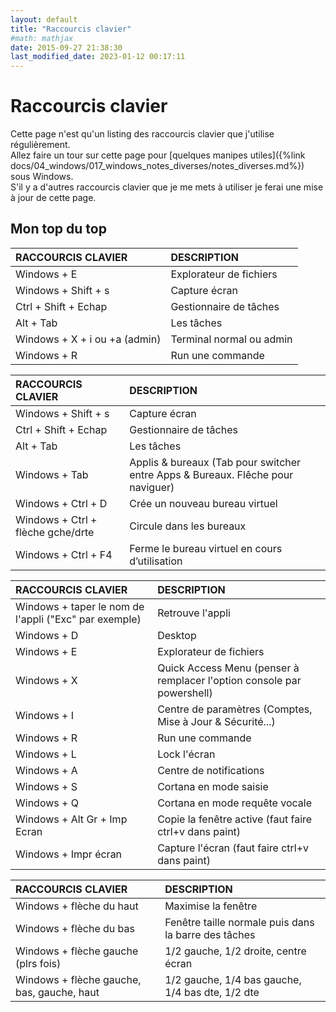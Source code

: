 ```yaml
---
layout: default
title: "Raccourcis clavier"
#math: mathjax
date: 2015-09-27 21:38:30
last_modified_date: 2023-01-12 00:17:11
---
```


# Raccourcis clavier

Cette page n'est qu'un listing des raccourcis clavier que j'utilise régulièrement.  
Allez faire un tour sur cette page pour [quelques manipes utiles]({%link docs/04_windows/017_windows_notes_diverses/notes_diverses.md%}) sous Windows.  
S'il y a d'autres raccourcis clavier que je me mets à utiliser je ferai une mise à jour de cette page.

## Mon top du top

| RACCOURCIS CLAVIER                                   | DESCRIPTION            |
| :--------------------------------------------------- |:---------------------- |
| Windows + E                                           | Explorateur de fichiers |
| Windows + Shift + s                                  | Capture écran |
| Ctrl + Shift + Echap                                 | Gestionnaire de tâches |
| Alt + Tab                                            | Les tâches |
| Windows + X + i ou +a (admin)                        | Terminal normal ou admin |
| Windows + R                                           | Run une commande |



| RACCOURCIS CLAVIER                                   | DESCRIPTION            |
| :--------------------------------------------------- |:---------------------- |
| Windows + Shift + s                                  | Capture écran |
| Ctrl + Shift + Echap                                 | Gestionnaire de tâches |
| Alt + Tab                                            | Les tâches |
| Windows + Tab                                        | Applis & bureaux (Tab pour switcher entre Apps & Bureaux. Flêche pour naviguer) |
| Windows + Ctrl + D                                   | Crée un nouveau bureau virtuel |
| Windows + Ctrl + flèche gche/drte                    | Circule dans les bureaux |
| Windows + Ctrl + F4                                  | Ferme le bureau virtuel en cours d’utilisation |



| RACCOURCIS CLAVIER                                    | DESCRIPTION            |
| :---------------------------------------------------- |:---------------------- |
| Windows + taper le nom de l'appli ("Exc" par exemple) | Retrouve l'appli |
| Windows + D                                           | Desktop |
| Windows + E                                           | Explorateur de fichiers |
| Windows + X                                           | Quick Access Menu (penser à remplacer l'option console par powershell) |
| Windows + I                                           | Centre de paramètres (Comptes, Mise à Jour & Sécurité...) |
| Windows + R                                           | Run une commande |
| Windows + L                                           | Lock l'écran |
| Windows + A                                           | Centre de notifications |
| Windows + S                                           | Cortana en mode saisie |
| Windows + Q                                           | Cortana en mode requête vocale |
| Windows + Alt Gr + Imp Ecran                          | Copie la fenêtre active (faut faire ctrl+v dans paint) |
| Windows + Impr écran                                  | Capture l'écran (faut faire ctrl+v dans paint) |



| RACCOURCIS CLAVIER                                    | DESCRIPTION            |
| :---------------------------------------------------- |:---------------------- |
| Windows + flèche du haut                              | Maximise la fenêtre |
| Windows + flèche du bas                               | Fenêtre taille normale puis dans la barre des tâches |
| Windows + flèche gauche (plrs fois)                   | 1/2 gauche, 1/2 droite, centre écran |
| Windows + flèche gauche, bas, gauche, haut            | 1/2 gauche, 1/4 bas gauche, 1/4 bas dte, 1/2 dte |



